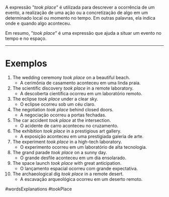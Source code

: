 A expressão "*took place*" é utilizada para descrever a ocorrência de um evento, a realização de uma ação ou a concretização de algo em um determinado local ou momento no tempo. Em outras palavras, ela indica onde e quando algo aconteceu.

Em resumo, "*took place*" é uma expressão que ajuda a situar um evento no tempo e no espaço.

---

# Exemplos

1. The wedding ceremony _took place_ on a beautiful beach.
	- A cerimônia de casamento aconteceu em uma linda praia.
2. The scientific discovery _took place_ in a remote laboratory.
	- A descoberta científica ocorreu em um laboratório remoto.
3. The eclipse _took place_ under a clear sky.
	- O eclipse ocorreu sob um céu claro.
4. The negotiation _took place_ behind closed doors.
	- A negociação ocorreu a portas fechadas.
5. The car accident _took place_ at the intersection.
	- O acidente de carro aconteceu no cruzamento.
6. The exhibition _took place_ in a prestigious art gallery.
	- A exposição aconteceu em uma prestigiada galeria de arte.
7. The experiment _took place_ in a high-tech laboratory.
	- O experimento ocorreu em um laboratório de alta tecnologia.
8. The grand parade _took place_ on a sunny day.
	- O grande desfile aconteceu em um dia ensolarado.
9. The space launch _took place_ with great anticipation.
	- O lançamento espacial ocorreu com grande expectativa.
10. The archaeological dig _took place_ in a remote desert.
	- A escavação arqueológica ocorreu em um deserto remoto.

#wordsExplanations 
#tookPlace